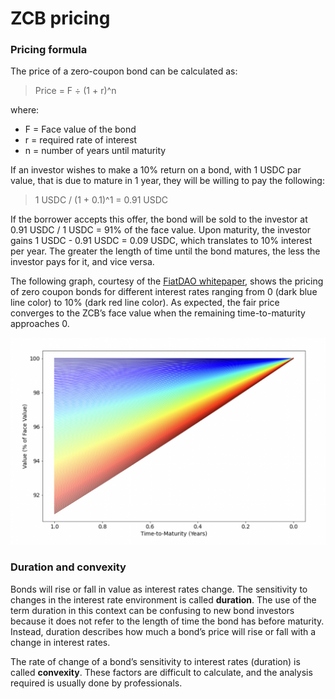 # ZCB pricing

### Pricing formula

The price of a zero-coupon bond can be calculated as:

> Price = F ÷ (1 + r)^n

where:

* F = Face value of the bond
* r = required rate of interest
* n = number of years until maturity

If an investor wishes to make a 10% return on a bond, with 1 USDC par value, that is due to mature in 1 year, they will be willing to pay the following:

> 1 USDC / (1 + 0.1)^1 = 0.91 USDC

If the borrower accepts this offer, the bond will be sold to the investor at 0.91 USDC / 1 USDC = 91% of the face value. Upon maturity, the investor gains 1 USDC - 0.91 USDC = 0.09 USDC, which translates to 10% interest per year. The greater the length of time until the bond matures, the less the investor pays for it, and vice versa.

The following graph, courtesy of the [FiatDAO whitepaper](https://fiatdao.com/\_next/static/ee94825d84674d155ad1.pdf), shows the pricing of zero coupon bonds for different interest rates ranging from 0 (dark blue line color) to 10% (dark red line color). As expected, the fair price converges to the ZCB’s face value when the remaining time-to-maturity approaches 0.

![](<../../.gitbook/assets/image (42).png>)

### Duration and convexity

Bonds will rise or fall in value as interest rates change. The sensitivity to changes in the interest rate environment is called **duration**. The use of the term duration in this context can be confusing to new bond investors because it does not refer to the length of time the bond has before maturity. Instead, duration describes how much a bond’s price will rise or fall with a change in interest rates.

The rate of change of a bond’s sensitivity to interest rates (duration) is called **convexity**. These factors are difficult to calculate, and the analysis required is usually done by professionals.
